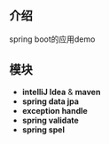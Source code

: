 ## 介绍
spring boot的应用demo
## 模块
* __intelliJ Idea__ & __maven__ <br>
* __spring data jpa__ <br>
* __exception handle__ <br>
* __spring validate__ <br>
* __spring spel__ <br>